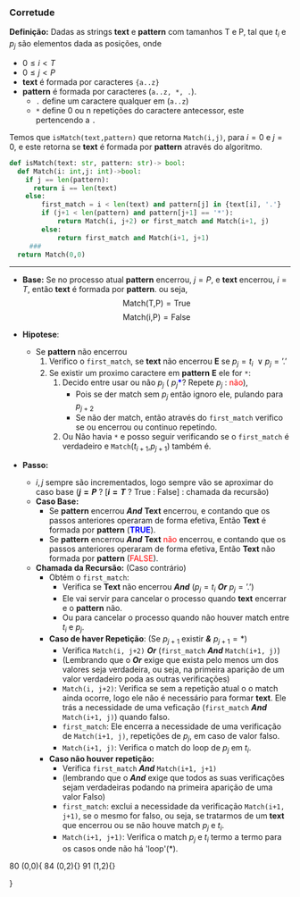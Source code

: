 <style>
r { color: Red }
b { color: Blue }
g { color: Green }
</style>

### Corretude


**Definição:** Dadas as strings **text** e **pattern** com tamanhos T e P, tal que $t_i$ e $p_j$ são elementos dada as posições, onde 

  * $0 \leq i < T$
  * $0 \leq j < P$
  * **text** é formada por caracteres `{a..z}`
  * **pattern** é formada por caracteres (`a..z, *, .`).
    *  `.` define um caractere qualquer em  (`a..z`)
    *  `*` define 0 ou n repetições do caractere antecessor, este pertencendo a `.` 
  
  Temos que `isMatch(text,pattern)` que retorna `Match(i,j)`, para $i=0$ e $j=0$, e este retorna se **text** é formada por **pattern** através do algoritmo.

```py
def isMatch(text: str, pattern: str)-> bool:
  def Match(i: int,j: int)->bool:
    if j == len(pattern):
      return i == len(text)
    else:
        first_match = i < len(text) and pattern[j] in {text[i], '.'}
        if (j+1 < len(pattern) and pattern[j+1] == '*'):
            return Match(i, j+2) or first_match and Match(i+1, j)
        else:
            return first_match and Match(i+1, j+1) 
     ###       
  return Match(0,0)  
``` 
-----------------

* **Base:** Se no processo atual **pattern** encerrou, $j = P$, e **text** encerrou, $i=T$, então **text** é formada por **pattern**. ou seja,
$$ \text{Match(T,P)} = \text{True}$$
$$ \text{Match(i,P)} = \text{False}$$

* **Hipotese**: 
  * Se **pattern** não encerrou
    1. Verifico o `first_match`, se **text** não encerrou **E** se $p_j = t_i \ \lor p_j = \text{'.'}$
    2. Se existir um proximo caractere em **pattern** **E** ele for `*`: 
       1. Decido entre usar ou não $p_j$ ( $p_j$<b>*</b>? Repete $p_j$ : <r>não</r>),
           * Pois se der match sem $p_j$ então ignoro ele, pulando para $p_{j+2}$
           * Se não der match, então através do `first_match` verifico se ou encerrou ou continuo repetindo.
       2. Ou Não havia `*` e posso seguir verificando se o `first_match` é verdadeiro e `Match`($t_{i+1}$,$p_{j+1}$) também é.

* **Passo:** 
  * $i, j$ sempre são incrementados, logo sempre vão se aproximar do caso base (**$j = P$** ?  [**$i = T$** ? True : False] : chamada da recursão)
  * **Caso Base:**
    * Se **pattern** encerrou ***And*** **Text** encerrou, e contando que os passos anteriores operaram de forma efetiva, Então **Text** é formada por **pattern** (<b>TRUE</b>).
    * Se **pattern** encerrou ***And*** **Text** <r>não</r> encerrou, e contando que os passos anteriores operaram de forma efetiva, Então **Text** não formada por **pattern** (<r>FALSE</r>).
  * **Chamada da Recursão:** (Caso contrário)
    * Obtém o `first_match`:
      * Verifica se **Text** não encerrou ***And*** ($p_j = t_i$ ***Or*** $p_j = \text{'.'}$)  
      * Ele vai servir para cancelar o processo quando **text** encerrar e o **pattern** não.
      * Ou para cancelar o processo quando não houver match entre $t_i$ e $p_j$.  
    * **Caso de haver Repetição**: (Se $p_{j+1}$ existir ***&*** $p_{j+1} = *$) 
      * Verifica `Match(i, j+2)` ***Or*** (`first_match` ***And*** `Match(i+1, j)`)
      * (Lembrando que o ***Or*** exige que exista pelo menos um dos valores seja verdadeira, ou seja, na primeira aparição de um valor verdadeiro poda as outras verificações)
      * `Match(i, j+2)`: Verifica se sem a repetição atual o o match ainda ocorre, logo ele não é necessário para formar **text**. Ele trás a necessidade de uma veficação (`first_match` ***And*** `Match(i+1, j)`) quando falso.
      * `first_match`: Ele encerra a necessidade de uma verificação de `Match(i+1, j)`, repetições de $p_j$, em caso de valor falso.
      * `Match(i+1, j)`: Verifica o match do loop de $p_j$ em $t_i$.
    * **Caso não houver repetição:**
      * Verifica `first_match` ***And*** `Match(i+1, j+1)`
      *  (lembrando que o ***And*** exige que todos as suas verificações sejam verdadeiras podando na primeira aparição de uma valor Falso)
      *  `first_match`: exclui a necessidade da verificação `Match(i+1, j+1)`, se o mesmo for falso, ou seja, se tratarmos de um **text** que encerrou ou se não houve match $p_j$ e $t_i$.
      *  `Match(i+1, j+1)`: Verifica o match $p_j$ e $t_i$ termo a termo para os casos onde não há 'loop'(*).






80 (0,0){
  84 (0,2){}
  91 (1,2){}





}